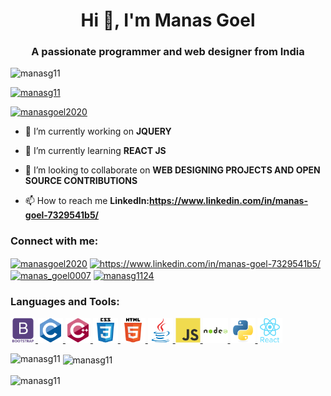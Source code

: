 <h1 align="center">Hi 👋, I'm Manas Goel</h1>
<h3 align="center">A passionate programmer and web designer from India</h3>

<p align="left"> <img src="https://komarev.com/ghpvc/?username=manasg11&label=Profile%20views&color=0e75b6&style=flat" alt="manasg11" /> </p>

<p align="left"> <a href="https://github.com/ryo-ma/github-profile-trophy"><img src="https://github-profile-trophy.vercel.app/?username=manasg11" alt="manasg11" /></a> </p>

<p align="left"> <a href="https://twitter.com/manasgoel2020" target="blank"><img src="https://img.shields.io/twitter/follow/manasgoel20?logo=twitter&style=for-the-badge" alt="manasgoel2020" /></a> </p>

- 🔭 I’m currently working on **JQUERY**

- 🌱 I’m currently learning **REACT JS**

- 👯 I’m looking to collaborate on **WEB DESIGNING PROJECTS AND OPEN SOURCE CONTRIBUTIONS**

- 📫 How to reach me **LinkedIn:https://www.linkedin.com/in/manas-goel-7329541b5/**

<h3 align="left">Connect with me:</h3>
<p align="left">
<a href="https://twitter.com/ManasGoel20" target="blank"><img align="center" src="https://raw.githubusercontent.com/rahuldkjain/github-profile-readme-generator/master/src/images/icons/Social/twitter.svg" alt="manasgoel2020" height="30" width="40" /></a>
<a href="https://linkedin.com/in/https://www.linkedin.com/in/manas-goel-7329541b5/" target="blank"><img align="center" src="https://raw.githubusercontent.com/rahuldkjain/github-profile-readme-generator/master/src/images/icons/Social/linked-in-alt.svg" alt="https://www.linkedin.com/in/manas-goel-7329541b5/" height="30" width="40" /></a>
<a href="https://instagram.com/manas_goel0007" target="blank"><img align="center" src="https://raw.githubusercontent.com/rahuldkjain/github-profile-readme-generator/master/src/images/icons/Social/instagram.svg" alt="manas_goel0007" height="30" width="40" /></a>
<a href="https://www.hackerrank.com/manasg1124" target="blank"><img align="center" src="https://raw.githubusercontent.com/rahuldkjain/github-profile-readme-generator/master/src/images/icons/Social/hackerrank.svg" alt="manasg1124" height="30" width="40" /></a>
</p>

<h3 align="left">Languages and Tools:</h3>
<p align="left"> <a href="https://getbootstrap.com" target="_blank"> <img src="https://raw.githubusercontent.com/devicons/devicon/master/icons/bootstrap/bootstrap-plain-wordmark.svg" alt="bootstrap" width="40" height="40"/> </a> <a href="https://www.cprogramming.com/" target="_blank"> <img src="https://raw.githubusercontent.com/devicons/devicon/master/icons/c/c-original.svg" alt="c" width="40" height="40"/> </a> <a href="https://www.w3schools.com/cpp/" target="_blank"> <img src="https://raw.githubusercontent.com/devicons/devicon/master/icons/cplusplus/cplusplus-original.svg" alt="cplusplus" width="40" height="40"/> </a> <a href="https://www.w3schools.com/css/" target="_blank"> <img src="https://raw.githubusercontent.com/devicons/devicon/master/icons/css3/css3-original-wordmark.svg" alt="css3" width="40" height="40"/> </a> <a href="https://www.w3.org/html/" target="_blank"> <img src="https://raw.githubusercontent.com/devicons/devicon/master/icons/html5/html5-original-wordmark.svg" alt="html5" width="40" height="40"/> </a> <a href="https://www.java.com" target="_blank"> <img src="https://raw.githubusercontent.com/devicons/devicon/master/icons/java/java-original.svg" alt="java" width="40" height="40"/> </a> <a href="https://developer.mozilla.org/en-US/docs/Web/JavaScript" target="_blank"> <img src="https://raw.githubusercontent.com/devicons/devicon/master/icons/javascript/javascript-original.svg" alt="javascript" width="40" height="40"/> </a> <a href="https://nodejs.org" target="_blank"> <img src="https://raw.githubusercontent.com/devicons/devicon/master/icons/nodejs/nodejs-original-wordmark.svg" alt="nodejs" width="40" height="40"/> </a> <a href="https://www.python.org" target="_blank"> <img src="https://raw.githubusercontent.com/devicons/devicon/master/icons/python/python-original.svg" alt="python" width="40" height="40"/> </a> <a href="https://reactjs.org/" target="_blank"> <img src="https://raw.githubusercontent.com/devicons/devicon/master/icons/react/react-original-wordmark.svg" alt="react" width="40" height="40"/> </a> </p>

<p><img align="left" src="https://github-readme-stats.vercel.app/api/top-langs?username=manasg11&show_icons=true&locale=en&layout=compact" alt="manasg11" /></p>

<p>&nbsp;<img align="center" src="https://github-readme-stats.vercel.app/api?username=manasg11&show_icons=true&locale=en" alt="manasg11" /></p>

<p><img align="center" src="https://github-readme-streak-stats.herokuapp.com/?user=manasg11&" alt="manasg11" /></p>

